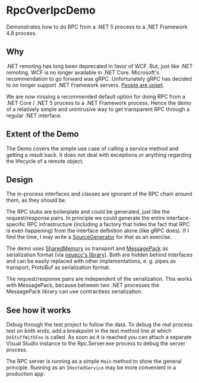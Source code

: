 # RpcOverIpcDemo
Demonstrates how to do RPC from a .NET 5 process to a .NET Framework 4.8 process.

## Why
.NET remoting has long been deprecated in favor of WCF.
But, just like .NET remoting, WCF is no longer available in .NET Core.
Microsoft's recommendation to go forward was gRPC.
Unfortunately gRPC has decided to no longer support .NET Framework servers.
[People are upset](https://github.com/grpc/grpc-dotnet/issues/1368).

We are now missing a recommended default option for doing RPC from a .NET Core / .NET 5 process to a .NET Framework process.
Hence the demo of a relatively simple and unintrusive way to get transparent RPC through a regular .NET interface.

## Extent of the Demo

The Demo covers the simple use case of calling a service method and getting a result back.
It does not deal with exceptions or anything regarding the lifecycle of a remote object.

## Design

The in-process interfaces and classes are ignorant of the RPC chain around them, as they should be.

The RPC stubs are boilerplate and could be generated, just like the request/response pairs.
In principle we could generate the entire interface-specific RPC infrastructure (including a factory that hides the fact that RPC is even happening) from the interface definition alone (like gRPC does).
If I find the time, I may write a [SourceGenerator](https://docs.microsoft.com/en-us/dotnet/csharp/roslyn-sdk/source-generators-overview) for that as an exercise.

The demo uses [SharedMemory](https://github.com/spazzarama/SharedMemory) as transport and [MessagePack](https://msgpack.org/) as serialization format (via [neuecc's library](https://github.com/neuecc/MessagePack-CSharp)).
Both are hidden behind interfaces and can be easily replaced with other implementations, e. g. pipes as transport, ProtoBuf as serialization format.

The request/response pairs are independent of the serialization.
This works with MessagePack, because between two .NET processes the MessagePack library can use contractless serialization.

## See how it works

Debug through the test project to follow the data.
To debug the real process test on both ends, add a breakpoint in the test method line at which `DoStuffWithFoo` is called.
As soon as it is reached you can attach a separate Visual Studio instance to the Rpc.Server.exe process to debug the server process.

The RPC server is running as a simple `Main` method to show the general principle.
Running as an `IHostedService` may be more convenient in a production app.
